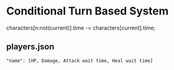 # Conditional Turn Based System

characters[n:not(current)].time -= characters[current].time;

## players.json

```"name": [HP, Damage, Attack wait time, Heal wait time]```
